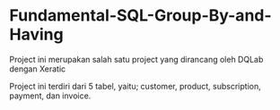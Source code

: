 # Fundamental-SQL-Group-By-and-Having
Project ini merupakan salah satu project yang dirancang oleh DQLab dengan Xeratic

Project ini terdiri dari 5 tabel, yaitu; customer, product, subscription, payment, dan invoice.


